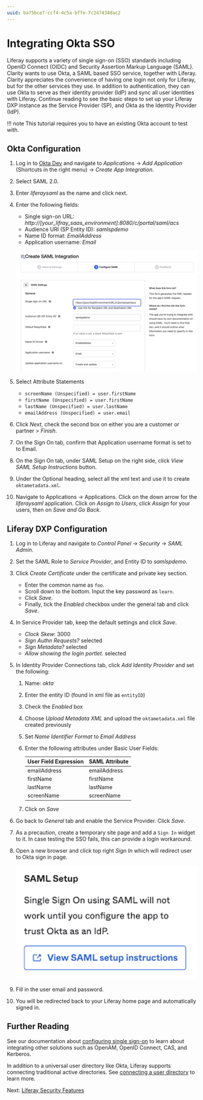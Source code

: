 ```yaml
---
uuid: ba75bce7-ccf4-4c5a-bffe-7c247434dac2
---
```


# Integrating Okta SSO

Liferay supports a variety of single sign-on (SSO) standards including OpenID Connect (OIDC) and Security Assertion Markup Language (SAML). Clarity wants to use Okta, a SAML based SSO service, together with Liferay. Clarity appreciates the convenience of having one login not only for Liferay, but for the other services they use. In addition to authentication, they can use Okta to serve as their identity provider (IdP) and sync all user identities with Liferay. Continue reading to see the basic steps to set up your Liferay DXP instance as the Service Provider (SP), and Okta as the Identity Provider (IdP).

!!! note
    This tutorial requires you to have an existing Okta account to test with.

## Okta Configuration

1. Log in to [Okta Dev](https://developer.okta.com/login/) and navigate to _Applications_ &rarr; _Add Application_ (Shortcuts in the right menu) &rarr; _Create App Integration_. 

1. Select SAML 2.0.

1. Enter *liferaysaml* as the name and click next.

1. Enter the following fields:
    - Single sign-on URL: *http://[your_lifray_saas_environment]:8080/c/portal/saml/acs*
    - Audience URI (SP Entity ID): *samlspdemo*
    - Name ID format: *EmailAddress*
    - Application username: *Email*

    ![Configuring SAML Integration](./setting-up-sso/images/01.png)

1. Select Attribute Statements
    - `screenName (Unspecified) = user.firstName`
    - `firstName (Unspecified) = user.firstName`
    - `lastName (Unspecified) = user.lastName`
    - `emailAddress (Unspecified) = user.email`

1. Click *Next*, check the second box on either you are a customer or partner > *Finish*.

1. On the Sign On tab, confirm that Application username format is set to to Email.

1. On the Sign On tab, under SAML Setup on the right side, click *View SAML Setup Instructions* button.

1. Under the Optional heading, select all the xml text and use it to create `oktametadata.xml`.

1. Navigate to Applications &rarr; Applications. Click on the down arrow for the *liferaysaml* application. Click on *Assign to Users*, click *Assign* for your users, then on *Save and Go Back*.

## Liferay DXP Configuration

1. Log in to Liferay and navigate to _Control Panel_ &rarr; _Security_ &rarr; _SAML Admin_.

1. Set the SAML Role to *Service Provider*, and Entity ID to *samlspdemo*.

1. Click *Create Certificate* under the certificate and private key section.
    - Enter the common name as `foo`.
    - Scroll down to the bottom. Input the key password as `learn`.
    - Click *Save*.
    - Finally, tick the *Enabled* checkbox under the general tab and click *Save*.

1. In Service Provider tab, keep the default settings and click *Save*.
    - *Clock Skew*: 3000
    - *Sign Authn Requests?* selected
    - *Sign Metadata?* selected
    - *Allow showing the login portlet.* selected

1. In Identity Provider Connections tab, click *Add Identity Provider* and set the following:
    1. Name: *okta*
    1. Enter the entity ID (found in xml file as `entityID`)
    1. Check the *Enabled* box
    1. Choose *Upload Metadata XML* and upload the `oktametadata.xml` file created previously
    1. Set *Name Identifier Format* to *Email Address*
    1. Enter the following attributes under Basic User Fields:

        | User Field Expression | SAML Attribute |
        |:----------------------|:---------------|
        | emailAddress          | emailAddress   |
        | firstName             | firstName      |
        | lastName              | lastName       |
        | screenName            | screenName     |

    1. Click on *Save*

1. Go back to *General* tab and enable the Service Provider. Click *Save*.

1. As a precaution, create a temporary site page and add a `Sign In` widget to it. In case testing the SSO fails, this can provide a login workaround.

1. Open a new browser and click top right *Sign In* which will redirect user to Okta sign in page.

    ![Okta sign in page after user being redirected](./setting-up-sso/images/02.png)

1. Fill in the user email and password.

1. You will be redirected back to your Liferay home page and automatically signed in.

## Further Reading

See our documentation about [configuring single sign-on](https://learn.liferay.com/w/dxp/installation-and-upgrades/securing-liferay/configuring-sso) to learn about integrating other solutions such as OpenAM, OpenID Connect, CAS, and Kerberos.  

In addition to a universal user directory like Okta, Liferay supports connecting traditional active directories. See [connecting a user directory](https://learn.liferay.com/w/dxp/users-and-permissions/connecting-to-a-user-directory/connecting-to-an-ldap-directory) to learn more.

Next: [Liferay Security Features](./liferay-security-features.md)
